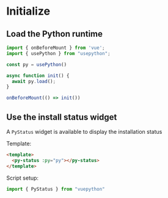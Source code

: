 # Initialize

## Load the Python runtime

```ts
import { onBeforeMount } from 'vue';
import { usePython } from "usepython";

const py = usePython()

async function init() {
  await py.load();
}

onBeforeMount(() => init())
```

## Use the install status widget

A `PyStatus` widget is available to display the installation status

Template:

```html
<template>
  <py-status :py="py"></py-status>
</template>
```

Script setup:

```ts
import { PyStatus } from "vuepython"
```

